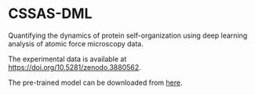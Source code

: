 # CSSAS-DML

Quantifying the dynamics of protein self-organization using deep learning analysis of atomic force microscopy data.

The experimental data is available at https://doi.org/10.5281/zenodo.3880562.

The pre-trained model can be downloaded from [here](https://drive.google.com/file/d/1PdA19vGODsQ6azxn9UQ7BC_9QJUIl6pv/view?usp=sharing).
